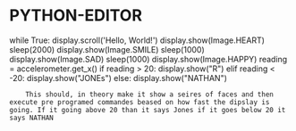 # PYTHON-EDITOR
while True:
    display.scroll('Hello, World!')
    display.show(Image.HEART)
    sleep(2000) 
    display.show(Image.SMILE)
    sleep(1000)
    display.show(Image.SAD)
    sleep(1000)
    display.show(Image.HAPPY)
    reading = accelerometer.get_x()
    if reading > 20:
        display.show("R")
    elif reading < -20:
        display.show("JONEs")
    else:
        display.show("NATHAN")
        
        This should, in theory make it show a seires of faces and then execute pre programed commandes beased on how fast the dipslay is going. If it going above 20 than it says Jones if it goes below 20 it says NATHAN
